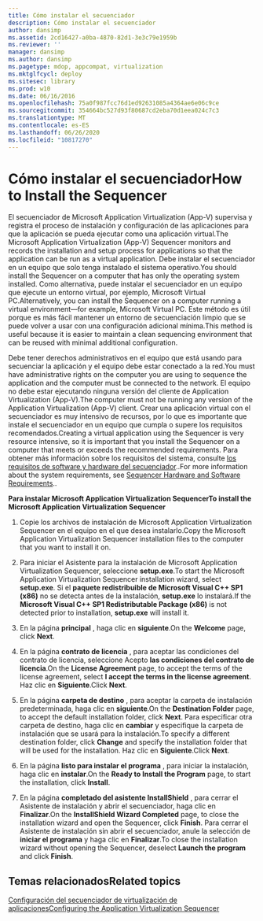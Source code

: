 ```yaml
---
title: Cómo instalar el secuenciador
description: Cómo instalar el secuenciador
author: dansimp
ms.assetid: 2cd16427-a0ba-4870-82d1-3e3c79e1959b
ms.reviewer: ''
manager: dansimp
ms.author: dansimp
ms.pagetype: mdop, appcompat, virtualization
ms.mktglfcycl: deploy
ms.sitesec: library
ms.prod: w10
ms.date: 06/16/2016
ms.openlocfilehash: 75a0f987fcc76d1ed92631085a4364ae6e06c9ce
ms.sourcegitcommit: 354664bc527d93f80687cd2eba70d1eea024c7c3
ms.translationtype: MT
ms.contentlocale: es-ES
ms.lasthandoff: 06/26/2020
ms.locfileid: "10817270"
---
```

# <span data-ttu-id="1f7b4-103">Cómo instalar el secuenciador</span><span class="sxs-lookup"><span data-stu-id="1f7b4-103">How to Install the Sequencer</span></span>


<span data-ttu-id="1f7b4-104">El secuenciador de Microsoft Application Virtualization (App-V) supervisa y registra el proceso de instalación y configuración de las aplicaciones para que la aplicación se pueda ejecutar como una aplicación virtual.</span><span class="sxs-lookup"><span data-stu-id="1f7b4-104">The Microsoft Application Virtualization (App-V) Sequencer monitors and records the installation and setup process for applications so that the application can be run as a virtual application.</span></span> <span data-ttu-id="1f7b4-105">Debe instalar el secuenciador en un equipo que solo tenga instalado el sistema operativo.</span><span class="sxs-lookup"><span data-stu-id="1f7b4-105">You should install the Sequencer on a computer that has only the operating system installed.</span></span> <span data-ttu-id="1f7b4-106">Como alternativa, puede instalar el secuenciador en un equipo que ejecute un entorno virtual, por ejemplo, Microsoft Virtual PC.</span><span class="sxs-lookup"><span data-stu-id="1f7b4-106">Alternatively, you can install the Sequencer on a computer running a virtual environment—for example, Microsoft Virtual PC.</span></span> <span data-ttu-id="1f7b4-107">Este método es útil porque es más fácil mantener un entorno de secuenciación limpio que se puede volver a usar con una configuración adicional mínima.</span><span class="sxs-lookup"><span data-stu-id="1f7b4-107">This method is useful because it is easier to maintain a clean sequencing environment that can be reused with minimal additional configuration.</span></span>

<span data-ttu-id="1f7b4-108">Debe tener derechos administrativos en el equipo que está usando para secuenciar la aplicación y el equipo debe estar conectado a la red.</span><span class="sxs-lookup"><span data-stu-id="1f7b4-108">You must have administrative rights on the computer you are using to sequence the application and the computer must be connected to the network.</span></span> <span data-ttu-id="1f7b4-109">El equipo no debe estar ejecutando ninguna versión del cliente de Application Virtualization (App-V).</span><span class="sxs-lookup"><span data-stu-id="1f7b4-109">The computer must not be running any version of the Application Virtualization (App-V) client.</span></span> <span data-ttu-id="1f7b4-110">Crear una aplicación virtual con el secuenciador es muy intensivo de recursos, por lo que es importante que instale el secuenciador en un equipo que cumpla o supere los requisitos recomendados.</span><span class="sxs-lookup"><span data-stu-id="1f7b4-110">Creating a virtual application using the Sequencer is very resource intensive, so it is important that you install the Sequencer on a computer that meets or exceeds the recommended requirements.</span></span> <span data-ttu-id="1f7b4-111">Para obtener más información sobre los requisitos del sistema, consulte [los requisitos de software y hardware del secuenciador](sequencer-hardware-and-software-requirements.md)..</span><span class="sxs-lookup"><span data-stu-id="1f7b4-111">For more information about the system requirements, see [Sequencer Hardware and Software Requirements](sequencer-hardware-and-software-requirements.md)..</span></span>

**<span data-ttu-id="1f7b4-112">Para instalar Microsoft Application Virtualization Sequencer</span><span class="sxs-lookup"><span data-stu-id="1f7b4-112">To install the Microsoft Application Virtualization Sequencer</span></span>**

1.  <span data-ttu-id="1f7b4-113">Copie los archivos de instalación de Microsoft Application Virtualization Sequencer en el equipo en el que desea instalarlo.</span><span class="sxs-lookup"><span data-stu-id="1f7b4-113">Copy the Microsoft Application Virtualization Sequencer installation files to the computer that you want to install it on.</span></span>

2.  <span data-ttu-id="1f7b4-114">Para iniciar el Asistente para la instalación de Microsoft Application Virtualization Sequencer, seleccione **setup.exe**.</span><span class="sxs-lookup"><span data-stu-id="1f7b4-114">To start the Microsoft Application Virtualization Sequencer installation wizard, select **setup.exe**.</span></span> <span data-ttu-id="1f7b4-115">Si el **paquete redistribuible de Microsoft Visual C++ SP1 (x86)** no se detecta antes de la instalación, **setup.exe** lo instalará.</span><span class="sxs-lookup"><span data-stu-id="1f7b4-115">If the **Microsoft Visual C++ SP1 Redistributable Package (x86)** is not detected prior to installation, **setup.exe** will install it.</span></span>

3.  <span data-ttu-id="1f7b4-116">En la página **principal** , haga clic en **siguiente**.</span><span class="sxs-lookup"><span data-stu-id="1f7b4-116">On the **Welcome** page, click **Next**.</span></span>

4.  <span data-ttu-id="1f7b4-117">En la página **contrato de licencia** , para aceptar las condiciones del contrato de licencia, seleccione Acepto **las condiciones del contrato de licencia**.</span><span class="sxs-lookup"><span data-stu-id="1f7b4-117">On the **License Agreement** page, to accept the terms of the license agreement, select **I accept the terms in the license agreement**.</span></span> <span data-ttu-id="1f7b4-118">Haz clic en **Siguiente**.</span><span class="sxs-lookup"><span data-stu-id="1f7b4-118">Click **Next**.</span></span>

5.  <span data-ttu-id="1f7b4-119">En la página **carpeta de destino** , para aceptar la carpeta de instalación predeterminada, haga clic en **siguiente**.</span><span class="sxs-lookup"><span data-stu-id="1f7b4-119">On the **Destination Folder** page, to accept the default installation folder, click **Next**.</span></span> <span data-ttu-id="1f7b4-120">Para especificar otra carpeta de destino, haga clic en **cambiar** y especifique la carpeta de instalación que se usará para la instalación.</span><span class="sxs-lookup"><span data-stu-id="1f7b4-120">To specify a different destination folder, click **Change** and specify the installation folder that will be used for the installation.</span></span> <span data-ttu-id="1f7b4-121">Haz clic en **Siguiente**.</span><span class="sxs-lookup"><span data-stu-id="1f7b4-121">Click **Next**.</span></span>

6.  <span data-ttu-id="1f7b4-122">En la página **listo para instalar el programa** , para iniciar la instalación, haga clic en **instalar**.</span><span class="sxs-lookup"><span data-stu-id="1f7b4-122">On the **Ready to Install the Program** page, to start the installation, click **Install**.</span></span>

7.  <span data-ttu-id="1f7b4-123">En la página **completado del asistente InstallShield** , para cerrar el Asistente de instalación y abrir el secuenciador, haga clic en **Finalizar**.</span><span class="sxs-lookup"><span data-stu-id="1f7b4-123">On the **InstallShield Wizard Completed** page, to close the installation wizard and open the Sequencer, click **Finish**.</span></span> <span data-ttu-id="1f7b4-124">Para cerrar el Asistente de instalación sin abrir el secuenciador, anule la selección de **iniciar el programa** y haga clic en **Finalizar**.</span><span class="sxs-lookup"><span data-stu-id="1f7b4-124">To close the installation wizard without opening the Sequencer, deselect **Launch the program** and click **Finish**.</span></span>

## <span data-ttu-id="1f7b4-125">Temas relacionados</span><span class="sxs-lookup"><span data-stu-id="1f7b4-125">Related topics</span></span>


[<span data-ttu-id="1f7b4-126">Configuración del secuenciador de virtualización de aplicaciones</span><span class="sxs-lookup"><span data-stu-id="1f7b4-126">Configuring the Application Virtualization Sequencer</span></span>](configuring-the-application-virtualization-sequencer.md)

 

 





